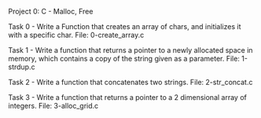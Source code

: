 Project 0: C - Malloc, Free

Task 0 - Write a Function that creates an array of chars, and initializes it with a specific char.
File: 0-create_array.c

Task 1 - Write a function that returns a pointer to a newly allocated space in memory, which contains a copy of the string given as a parameter.
File: 1-strdup.c

Task 2 - Write a function that concatenates two strings.
File: 2-str_concat.c

Task 3 - Write a function that returns a pointer to a 2 dimensional array of integers.
File: 3-alloc_grid.c